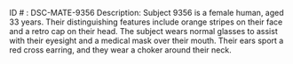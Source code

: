 ID # : DSC-MATE-9356
Description: Subject 9356 is a female human, aged 33 years. Their distinguishing features include orange stripes on their face and a retro cap on their head. The subject wears normal glasses to assist with their eyesight and a medical mask over their mouth. Their ears sport a red cross earring, and they wear a choker around their neck.